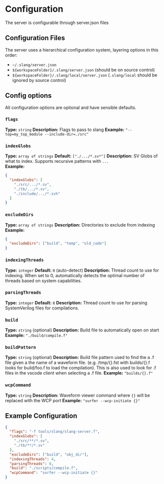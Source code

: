 # Configuration

The server is configurable through server.json files

## Configuration Files

The server uses a hierarchical configuration system, layering options in this order:

- `~/.slang/server.json`
- `${workspaceFolder}/.slang/server.json` (should be on source control)
- `${workspaceFolder}/.slang/local/server.json` (`.slang/local` should be ignored by source control)

## Config options

All configuration options are optional and have sensible defaults.

### `flags`
**Type:** `string`
**Description:** Flags to pass to slang
**Example:** `"--top=my_top_module --include-dir=./src"`

### `indexGlobs`
**Type:** `array of strings`
**Default:** `["./.../*.sv*"]`
**Description:** SV Globs of what to index. Supports recursive patterns with `...` \
**Example:**
```json
{
  "indexGlobs": [
    "./src/.../*.sv",
    "./tb/.../*.sv",
    "./include/.../*.svh"
  ]
}
```

### `excludeDirs`
**Type:** `array of strings`
**Description:** Directories to exclude from indexing
**Example:**
```json
{
  "excludeDirs": ["build", "temp", "old_code"]
}
```

### `indexingThreads`
**Type:** `integer`
**Default:** `0` (auto-detect)
**Description:** Thread count to use for indexing. When set to 0, automatically detects the optimal number of threads based on system capabilities.

### `parsingThreads`
**Type:** `integer`
**Default:** `8`
**Description:** Thread count to use for parsing SystemVerilog files for compilations.

### `build`
**Type:** `string` (optional)
**Description:** Build file to automatically open on start
**Example:** `"./build/compile.f"`

### `buildPattern`
**Type:** `string` (optional)
**Description:** Build file pattern used to find the a .f file given a the name of a waveform file. (e.g. /tmp/{}.fst with builds/{}.f looks for  build/foo.f to load the compilation). This is also used to look for .f files in the vscode client when selecting a .f file.
**Example:** `"builds/{}.f"`

### `wcpCommand`
**Type:** `string`
**Description:** Waveform viewer command where `{}` will be replaced with the WCP port
**Example:** `"surfer --wcp-initiate {}"`

## Example Configuration

```json
{
  "flags": "-f tools/slang/slang-server.f",
  "indexGlobs": [
    "./src/**/*.sv",
    "./tb/**/*.sv"
  ],
  "excludeDirs": ["build", "obj_dir"],
  "indexingThreads": 4,
  "parsingThreads": 8,
  "build": "./scripts/compile.f",
  "wcpCommand": "surfer --wcp-initiate {}"
}
```
